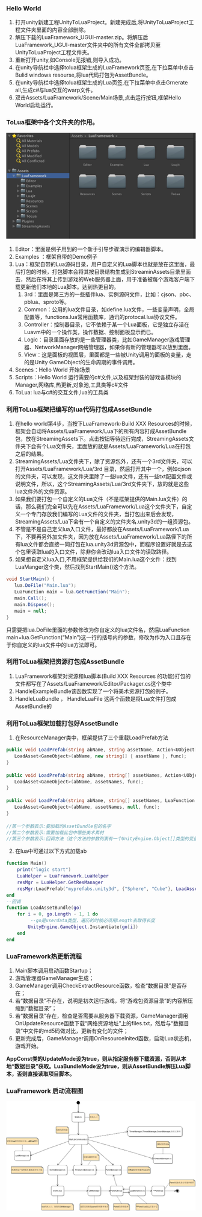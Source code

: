 ### Hello World
1. 打开unity新建工程UnityToLuaProject。新建完成后,将UnityToLuaProject工程文件夹里面的内容全部删除。
2. 解压下载的LuaFramework_UGUI-master.zip。将解压后LuaFramework_UGUI-master文件夹中的所有文件全部拷贝至UnityToLuaProject工程文件夹。
3. 重新打开unity,如Console无报错,则导入成功。
4. 在unity导航栏中选择tolua框架生成的LuaFramework页签,在下拉菜单中点击Bulid windows resourse,将lua代码打包为AssetBundle。
5. 在unity导航栏中选择tolua框架生成的Lua页签,在下拉菜单中点击Grnerate all,生成c#与lua交互的warp文件。
6. 双击Assets/LuaFramework/Scene/Main场景,点击运行按钮,框架Hello World启动运行。

### ToLua框架中各个文件夹的作用。
![Image of unityfile](https://github.com/KleinParadise/Unity/blob/master/pic/unity_tolua_file.png)
1. Editor：里面是例子用到的一个新手引导步骤演示的编辑器脚本。
2. Examples ：框架自带的Demo例子
3. Lua：框架自带的Lua源码目录，用户自定义的Lua脚本也就是放在这里面，最后打包的时候，打包脚本会将其按目录结构生成到StreaminAssets目录里面去，然后在将其上传到游戏的Web服务器上面，用于准备被每个游戏客户端下载更新他们本地的Lua脚本。达到热更目的。
   1. 3rd：里面是第三方的一些插件lua、实例源码文件，比如：cjson、pbc、pblua、sproto等。
   2. Common：公用的lua文件目录，如define.lua文件，一些变量声明，全局配置等，functions.lua常用函数库，通讯的protocal.lua协议文件。
   3. Controller：控制器目录，它不依赖于某一个Lua面板，它是独立存活在Luavm中的一个操作类，操作数据、控制面板显示而已。
   4. Logic：目录里面存放的是一些管理器类，比如GameManager游戏管理器、NetworkManager网络管理器，如果你有新的管理器可以放到里面。
   5. View：这是面板的视图层，里面都是一些被Unity调用的面板的变量，走的是Unity GameObject的生命周期的事件调用。
4. Scenes：Hello World 开始场景
5. Scripts：Hello World 运行需要的c#文件,以及框架封装的游戏各模块的Manager,网络库,热更新,对象池,工具类等c#文件
6. ToLua: lua与c#的交互文件,lua的工具类

### 利用ToLua框架把编写的lua代码打包成AssetBundle
1. 在hello world第4步，当按下LuaFramework-Build XXX Resources的时候，框架会自动将Assets/LuaFramework/Lua下的所有内容打成AssetBundle包，放在StreamingAssets下。点击按钮等待运行完成，StreamingAssets文件夹下会有个Lua文件夹，里面放的就是Assets/LuaFramework/Lua在打包之后的结果。  
2. StreamingAssets/Lua文件夹下，除了资源包外，还有一个3rd文件夹，可以打开Assets/LuaFramework/Lua/3rd 目录，然后打开其中一个，例如cjson的文件夹，可以发现，这文件夹里除了一些lua文件，还有一些txt配置文件或说明文件，所以，这个StreamingAssets/Lua/3rd文件夹下，放的就是这些lua文件外的文件资源。  
3. 如果我们要打包一个自定义的Lua文件（不是框架提供的Main.lua文件）的话，那么我们完全可以先在Assets/LuaFramework/Lua这个文件夹下，自定义一个专门存放我们编写的Lua文件的文件夹，当打包出来后会发现，StreamingAssets/Lua下会有一个自定义的文件夹名.unity3d的一组资源包。  
4. 不管是不是自己定义lua入口文件，最好都放在Assets/LuaFramework/Lua下，不要再另外加文件夹，因为放在Assets/LuaFramework/Lua路径下的所有lua文件都会直接一同打包在lua.unity3d资源包中，而程序设置好就是去这个包里读取lua的入口文件，除非你会改动lua入口文件的读取路径。
5. 如果想自定义lua入口,不用框架提供给我们的Main.lua这个文件：找到LuaManger这个类，然后找到StartMain()这个方法。
```c#
void StartMain() {
   lua.DoFile("Main.lua");
   LuaFunction main = lua.GetFunction("Main");
   main.Call();
   main.Dispose();
   main = null;    
}
```
只需要把lua.DoFile里面的参数修改为你自定义的lua文件名，然后LuaFunction main=lua.GetFunction(“Main”)这一行的括号内的参数，修改为作为入口且存在于你自定义的lua文件中的lua方法即可。

### 利用ToLua框架把资源打包成AssetBundle
1. LuaFramework框架对资源和lua脚本(Build XXX Resources 的功能)打包的文件都写在了Assets/LuaFramework/Editor/Packager.cs这个类中
2. HandleExampleBundle该函数实现了一个将美术资源打包的例子。
3. HandleLuaBundle ， HandleLuaFile 这两个函数是将Lua文件打包成AssetBundle的


### 利用ToLua框架加载打包好AssetBundle
1. 在ResourceManager类中，框架提供了三个重载LoadPrefab方法
```c#
public void LoadPrefab(string abName, string assetName, Action<UObject[]> func) {
   LoadAsset<GameObject>(abName, new string[] { assetName }, func);
}

public void LoadPrefab(string abName, string[] assetNames, Action<UObject[]> func) {
   LoadAsset<GameObject>(abName, assetNames, func);
}

public void LoadPrefab(string abName, string[] assetNames, LuaFunction func) {
   LoadAsset<GameObject>(abName, assetNames, null, func);
}

//第一个参数表示:要加载的AssetBundle包的名字
//第二个参数表示:需要加载此包中哪些美术素材
//第三个参数表示:回调方法（这个方法的参数列表有一个UnityEngine.Object[]类型的变量的，这个数组变量存的就是你所加载的美术资源）
```
2. 在lua中可通过以下方式加载ab
```lua
function Main()                 
    print("logic start")
    LuaHelper = LuaFramework.LuaHelper
    resMgr = LuaHelper.GetResManager
    resMgr:LoadPrefab("myprefabs.unity3d", {"Sphere", "Cube"}, LoadAssetBundle)
end
--回调
function LoadAssetBundle(go)
    for i = 0, go.Length - 1, 1 do
         --go是userdata类型，遍历的时候必须用Length去取得长度
        UnityEngine.GameObject.Instantiate(go[i])
    end
end
```
### LuaFramework热更新流程
1. Main脚本调用启动函数Startup；
2. 游戏管理器GameManager生成；
3. GameManager调用CheckExtractResource函数，检查“数据目录”是否存在；
4. 若“数据目录”不存在，说明是初次运行游戏，将“游戏包资源目录”的内容解压缩到“数据目录”；
5. 若“数据目录”存在，检查是否需要从服务器下载资源，GameManager调用OnUpdateResource函数下载“网络资源地址”上的files.txt，然后与“数据目录”中文件的md5码做对比，更新有变化的文件；
6. 更新完成后，GameManager调用OnResourceInited函数，启动Lua状态机，游戏开始。

**AppConst类的UpdateMode设为true，则从指定服务器下载资源，否则从本地“数据目录”获取。LuaBundleMode设为true，则从AssetBundle解压Lua脚本，否则直接读取项目脚本。**

### LuaFramework 启动流程图
![Image of unityfile](https://github.com/KleinParadise/Unity/blob/master/pic/tolua_liucheng)

